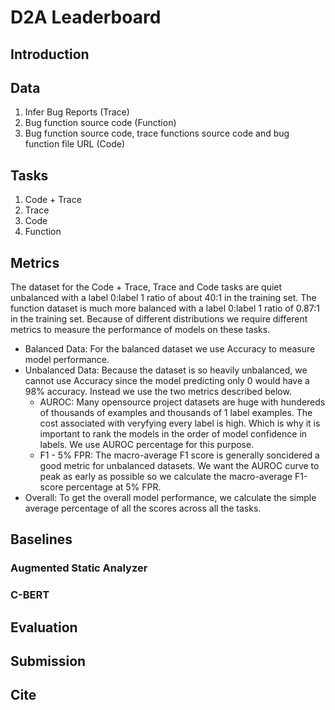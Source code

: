 # D2A Leaderboard

## Introduction

## Data

1. Infer Bug Reports (Trace)
2. Bug function source code (Function)
3. Bug function source code, trace functions source code and bug function file URL (Code)

## Tasks

1. Code + Trace
2. Trace
3. Code
4. Function

## Metrics

The dataset for the Code + Trace, Trace and Code tasks are quiet unbalanced with a label 0:label 1 ratio of about 40:1 in the training set. The function dataset is much more balanced with a label 0:label 1 ratio of 0.87:1 in the training set. Because of different distributions we require different metrics to measure the performance of models on these tasks.

* Balanced Data: For the balanced dataset we use Accuracy to measure model performance.
* Unbalanced Data: Because the dataset is so heavily unbalanced, we cannot use Accuracy since the model predicting only 0 would have a 98% accuracy. Instead we use the two metrics described below.
  * AUROC: Many opensource project datasets are huge with hundereds of thousands of examples and thousands of 1 label examples. The cost associated with veryfying every label is high. Which is why it is important to rank the models in the order of model confidence in labels. We use AUROC percentage for this purpose.
  * F1 - 5% FPR: The macro-average F1 score is generally soncidered a good metric for unbalanced datasets. We want the AUROC curve to peak as early as possible so we calculate the macro-average F1-score percentage at 5% FPR.
* Overall: To get the overall model performance, we calculate the simple average percentage of all the scores across all the tasks.

## Baselines

### Augmented Static Analyzer

### C-BERT

## Evaluation

## Submission

## Cite
